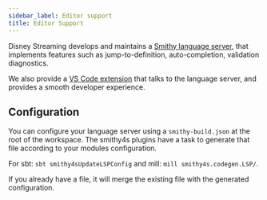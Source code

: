 ```yaml
---
sidebar_label: Editor support
title: Editor Support
---
```


Disney Streaming develops and maintains a [Smithy language server](https://github.com/disneystreaming/smithy-language-server), that implements features such as jump-to-definition, auto-completion, validation diagnostics.

We also provide a [VS Code extension](https://marketplace.visualstudio.com/items?itemName=disneystreaming.smithy) that talks to the language server, and provides a smooth developer experience.

## Configuration

You can configure your language server using a `smithy-build.json` at the root of the workspace. The smithy4s plugins have a task to generate that file according to your modules configuration.

For sbt: `sbt smithy4sUpdateLSPConfig` and mill: `mill smithy4s.codegen.LSP/`.

If you already have a file, it will merge the existing file with the generated configuration.